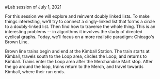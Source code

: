 #Lab session of July 1, 2021

For this session we will explore and reinvent doubly linked lists. To make 
things interesting, we'll try to connect a singly-linked list that forms a 
circle to a doubly-linked list. Then find how to traverse the whole thing. 
This is an interesting problems -- in algorithms it involves the study of 
directed cyclical graphs. Today, we'll focus on a more realistic paradigm: 
Chicago's  Brown Line.

Brown line trains begin and end at the Kimball Station. The train starts at 
Kimball, travels south to the Loop area, circles the Loop, and returns to 
Kimball. Trains enter the Loop area after the Merchandise Mart stop. After 
the go around the loop, trains return to the Merch, and travel towards 
Kimball, where their run ends.